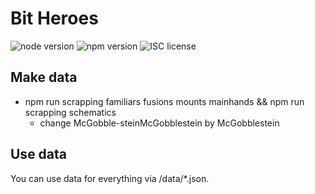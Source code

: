 # Bit Heroes

![node version](https://img.shields.io/badge/node-&#10878;10-green.svg)
![npm version](https://img.shields.io/badge/npm-&#10878;3.8.6-green.svg)
![ISC license](https://img.shields.io/badge/licence-MIT-blue.svg)

## Make data

* npm run scrapping familiars fusions mounts mainhands && npm run scrapping schematics
  * change McGobble-steinMcGobblestein by McGobblestein

## Use data

You can use data for everything via /data/*.json.
